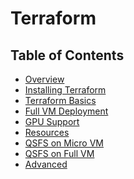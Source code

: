 <h1> Terraform</h1>

<h2>Table of Contents</h2>

- [Overview](./terraform_readme.md)
- [Installing Terraform](./terraform_install.md)
- [Terraform Basics](./terraform_basics.md)
- [Full VM Deployment](./terraform_full_vm.md)
- [GPU Support](./terraform_gpu_support.md)
- [Resources](./resources/terraform_resources_readme.md)
- [QSFS on Micro VM](./resources/terraform_qsfs_on_microvm.md)
- [QSFS on Full VM](./resources/terraform_qsfs_on_full_vm.md)
- [Advanced](./advanced/terraform_advanced_readme.md)